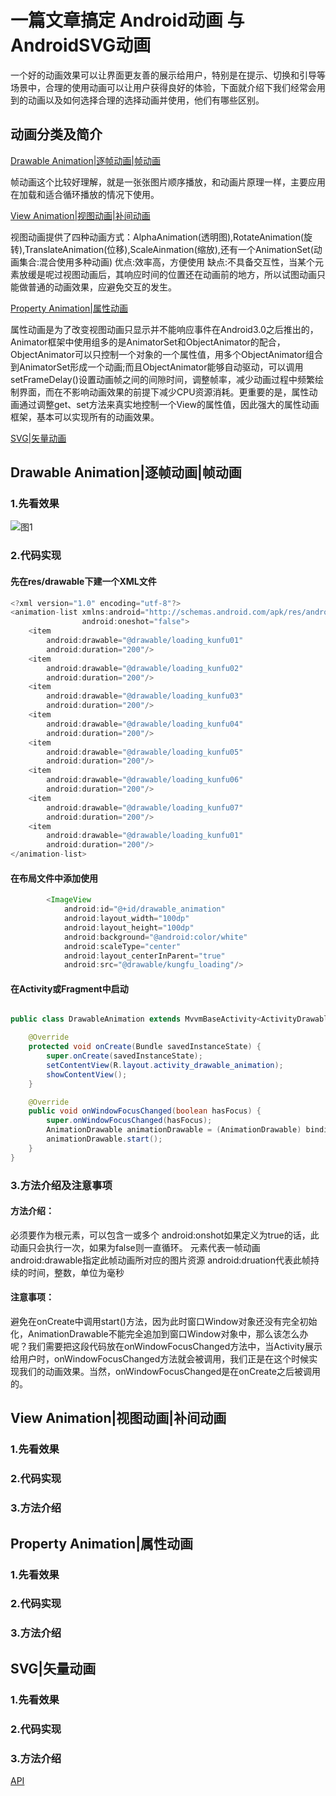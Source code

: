 # 一篇文章搞定 Android动画 与 AndroidSVG动画

一个好的动画效果可以让界面更友善的展示给用户，特别是在提示、切换和引导等场景中，合理的使用动画可以让用户获得良好的体验，下面就介绍下我们经常会用到的动画以及如何选择合理的选择动画并使用，他们有哪些区别。

## 动画分类及简介

[Drawable Animation|逐帧动画|帧动画](https://github.com/CoderGuoy/Android-Material-Design/blob/master/AndroidAnimation.md#drawable-animation逐帧动画帧动画)

帧动画这个比较好理解，就是一张张图片顺序播放，和动画片原理一样，主要应用在加载和适合循环播放的情况下使用。

[View Animation|视图动画|补间动画](https://github.com/CoderGuoy/Android-Material-Design/blob/master/AndroidAnimation.md#view-animation视图动画补间动画)

视图动画提供了四种动画方式：AlphaAnimation(透明图),RotateAnimation(旋转),TranslateAnimation(位移),ScaleAinmation(缩放),还有一个AnimationSet(动画集合:混合使用多种动画)
优点:效率高，方便使用
缺点:不具备交互性，当某个元素放缓是呢过视图动画后，其响应时间的位置还在动画前的地方，所以试图动画只能做普通的动画效果，应避免交互的发生。

[Property Animation|属性动画](https://github.com/CoderGuoy/Android-Material-Design/blob/master/AndroidAnimation.md#property-animation属性动画)

属性动画是为了改变视图动画只显示并不能响应事件在Android3.0之后推出的，Animator框架中使用组多的是AnimatorSet和ObjectAnimator的配合，ObjectAnimator可以只控制一个对象的一个属性值，用多个ObjectAnimator组合到AnimatorSet形成一个动画;而且ObjectAnimator能够自动驱动，可以调用setFrameDelay()设置动画帧之间的间隙时间，调整帧率，减少动画过程中频繁绘制界面，而在不影响动画效果的前提下减少CPU资源消耗。更重要的是，属性动画通过调整get、set方法来真实地控制一个View的属性值，因此强大的属性动画框架，基本可以实现所有的动画效果。

[SVG|矢量动画](https://github.com/CoderGuoy/Android-Material-Design/blob/master/AndroidAnimation.md#svg矢量动画)


## Drawable Animation|逐帧动画|帧动画

### 1.先看效果

![图1]()

### 2.代码实现

#### 先在res/drawable下建一个XML文件

```java
<?xml version="1.0" encoding="utf-8"?>
<animation-list xmlns:android="http://schemas.android.com/apk/res/android"
                android:oneshot="false">
    <item
        android:drawable="@drawable/loading_kunfu01"
        android:duration="200"/>
    <item
        android:drawable="@drawable/loading_kunfu02"
        android:duration="200"/>
    <item
        android:drawable="@drawable/loading_kunfu03"
        android:duration="200"/>
    <item
        android:drawable="@drawable/loading_kunfu04"
        android:duration="200"/>
    <item
        android:drawable="@drawable/loading_kunfu05"
        android:duration="200"/>
    <item
        android:drawable="@drawable/loading_kunfu06"
        android:duration="200"/>
    <item
        android:drawable="@drawable/loading_kunfu07"
        android:duration="200"/>
    <item
        android:drawable="@drawable/loading_kunfu01"
        android:duration="200"/>
</animation-list>
```

#### 在布局文件中添加使用

```java
        <ImageView
            android:id="@+id/drawable_animation"
            android:layout_width="100dp"
            android:layout_height="100dp"
            android:background="@android:color/white"
            android:scaleType="center"
            android:layout_centerInParent="true"
            android:src="@drawable/kungfu_loading"/>
```

#### 在Activity或Fragment中启动

```java

public class DrawableAnimation extends MvvmBaseActivity<ActivityDrawableAnimationBinding> {

    @Override
    protected void onCreate(Bundle savedInstanceState) {
        super.onCreate(savedInstanceState);
        setContentView(R.layout.activity_drawable_animation);
        showContentView();
    }

    @Override
    public void onWindowFocusChanged(boolean hasFocus) {
        super.onWindowFocusChanged(hasFocus);
        AnimationDrawable animationDrawable = (AnimationDrawable) bindingView.drawableAnimation.getDrawable();
        animationDrawable.start();
    }
}

```

### 3.方法介绍及注意事项

#### 方法介绍：

<animation-list>必须要作为根元素，可以包含一或多个<item>
android:onshot如果定义为true的话，此动画只会执行一次，如果为false则一直循环。
<item>元素代表一帧动画
android:drawable指定此帧动画所对应的图片资源
android:druation代表此帧持续的时间，整数，单位为毫秒

#### 注意事项：

避免在onCreate中调用start()方法，因为此时窗口Window对象还没有完全初始化，AnimationDrawable不能完全追加到窗口Window对象中，那么该怎么办呢？我们需要把这段代码放在onWindowFocusChanged方法中，当Activity展示给用户时，onWindowFocusChanged方法就会被调用，我们正是在这个时候实现我们的动画效果。当然，onWindowFocusChanged是在onCreate之后被调用的。

## View Animation|视图动画|补间动画

### 1.先看效果

### 2.代码实现

### 3.方法介绍

## Property Animation|属性动画

### 1.先看效果

### 2.代码实现

### 3.方法介绍

## SVG|矢量动画

### 1.先看效果

### 2.代码实现

### 3.方法介绍

[API](https://developer.android.com/reference/android/view/animation/Animation.html)

